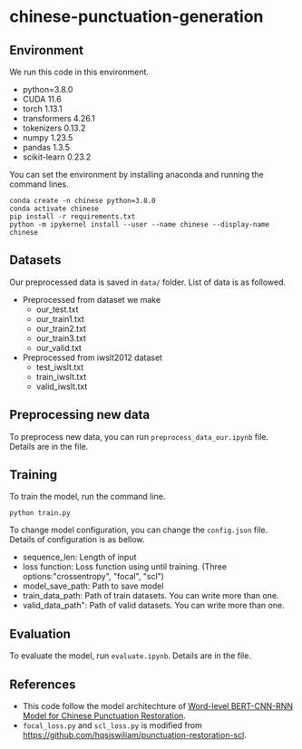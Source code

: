 # chinese-punctuation-generation

## Environment
We run this code in this environment.
- python=3.8.0
- CUDA 11.6
- torch 1.13.1
- transformers 4.26.1
- tokenizers 0.13.2
- numpy 1.23.5
- pandas 1.3.5
- scikit-learn 0.23.2
   
You can set the environment by installing anaconda and running the command lines.
```
conda create -n chinese python=3.8.0
conda activate chinese
pip install -r requirements.txt
python -m ipykernel install --user --name chinese --display-name chinese
```

## Datasets
Our preprocessed data is saved in ```data/``` folder. List of data is as followed.
- Preprocessed from dataset we make
  - our_test.txt
  - our_train1.txt
  - our_train2.txt
  - our_train3.txt
  - our_valid.txt
- Preprocessed from iwslt2012 dataset
  - test_iwslt.txt
  - train_iwslt.txt
  - valid_iwslt.txt

## Preprocessing new data
To preprocess new data, you can run ```preprocess_data_our.ipynb``` file. Details are in the file.

## Training

To train the model, run the command line.
```
python train.py
```
To change model configuration, you can change the ```config.json``` file. Details of configuration is as bellow.
- sequence_len: Length of input
- loss function: Loss function using until training. (Three options:"crossentropy", "focal", "scl")
- model_save_path: Path to save model
- train_data_path: Path of train datasets. You can write more than one.
- valid_data_path": Path of valid datasets. You can write more than one.

## Evaluation
To evaluate the model, run ```evaluate.ipynb```. Details are in the file.

## References
- This code follow the model architechture of [Word-level BERT-CNN-RNN Model for Chinese Punctuation Restoration](https://ieeexplore.ieee.org/document/9344889).
- ```focal_loss.py``` and ```scl_loss.py``` is modified from https://github.com/hqsiswiliam/punctuation-restoration-scl.